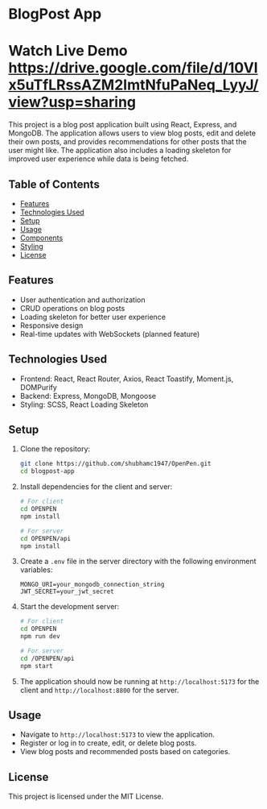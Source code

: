 
# BlogPost App

# Watch Live Demo https://drive.google.com/file/d/10VIx5uTfLRssAZM2ImtNfuPaNeq_LyyJ/view?usp=sharing

This project is a blog post application built using React, Express, and MongoDB. The application allows users to view blog posts, edit and delete their own posts, and provides recommendations for other posts that the user might like. The application also includes a loading skeleton for improved user experience while data is being fetched.

## Table of Contents

- [Features](#features)
- [Technologies Used](#technologies-used)
- [Setup](#setup)
- [Usage](#usage)
- [Components](#components)
- [Styling](#styling)
- [License](#license)

## Features

- User authentication and authorization
- CRUD operations on blog posts
- Loading skeleton for better user experience
- Responsive design
- Real-time updates with WebSockets (planned feature)

## Technologies Used

- Frontend: React, React Router, Axios, React Toastify, Moment.js, DOMPurify
- Backend: Express, MongoDB, Mongoose
- Styling: SCSS, React Loading Skeleton

## Setup

1. Clone the repository:

   ```bash
   git clone https://github.com/shubhamc1947/OpenPen.git
   cd blogpost-app
   ```

2. Install dependencies for the client and server:

   ```bash
   # For client
   cd OPENPEN
   npm install

   # For server
   cd OPENPEN/api
   npm install
   ```

3. Create a `.env` file in the server directory with the following environment variables:

   ```env
   MONGO_URI=your_mongodb_connection_string
   JWT_SECRET=your_jwt_secret
   ```

4. Start the development server:

   ```bash
   # For client
   cd OPENPEN
   npm run dev

   # For server
   cd /OPENPEN/api
   npm start
   ```

5. The application should now be running at `http://localhost:5173` for the client and `http://localhost:8800` for the server.

## Usage

- Navigate to `http://localhost:5173` to view the application.
- Register or log in to create, edit, or delete blog posts.
- View blog posts and recommended posts based on categories.

## License

This project is licensed under the MIT License.
```
